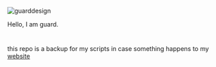 ![guarddesign](https://i.postimg.cc/XYy7HrWs/guardsiggy.png)


Hello, I am guard.

#
this repo is a backup for my scripts in case something happens to my [website](https://guard.lol)



